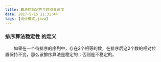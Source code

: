 ```yaml
---
title: 算法的稳定性与时间复杂度
date: 2017-5-15 21:31:44
tags: [设计模式,java]
---
```


### 排序算法稳定性 的定义

　　如果在一个待排序的序列中，存在2个相等的数，在排序后这2个数的相对位置保持不变，那么该排序算法是稳定的；否则是不稳定的。
